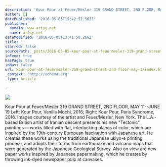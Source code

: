 ```yaml
---
description: 'Kour Pour at Feuer/Mesler 319 GRAND STREET, 2ND FLOOR, MAY 11–JUNE 19 Left: Kour Pour, Vanilla Mochi, 2016; Right: Kour Pour, Paris Syndrome, 2016. Images courtesy of the artist and Feuer/Mesler, New York. The L.A.-based British artist of Iranian descent presents his new “Tectonic” paintings—works filled with flat, interlocking planes of color, which are inspired by the 19th-century European fascination with Japanese art. He creates these works using the traditional Japanese ukiyo-e printing process, and adopts their forms from earthquake and volcano maps that were generated by the Japanese Geological Survey. Also on view are new paper works inspired by Japanese papermaking, which he creates by throwing ink-dyed newspaper pulp at canvases.'
author: []
datePublished: '2016-05-05T15:42:52.562Z'
publisher:
  domain: www.artsy.net
  name: artsy.net
dateModified: '2016-05-05T13:41:50.266Z'
title: ''
starred: false
sourcePath: _posts/2016-05-05-kour-pour-at-feuermesler-319-grand-street-2nd-floor-may-1.md
inFeed: true
hasPage: true
inNav: false
url: kour-pour-at-feuermesler-319-grand-street-2nd-floor-may-1/index.html
_context: 'http://schema.org'
_type: Article

---
```

![](https://d7hftxdivxxvm.cloudfront.net/?resize_to=width&src=https%3A%2F%2Fartsy-media-uploads.s3.amazonaws.com%2F1Dbq_YpQEYF1EE5Kn1ymgg%252Fkp.jpg&width=1100&quality=95)

Kour Pour at Feuer/Mesler 319 GRAND STREET, 2ND FLOOR, MAY 11--JUNE 19 Left: Kour Pour, Vanilla Mochi, 2016; Right: Kour Pour, Paris Syndrome, 2016\. Images courtesy of the artist and Feuer/Mesler, New York. The L.A.-based British artist of Iranian descent presents his new "Tectonic" paintings---works filled with flat, interlocking planes of color, which are inspired by the 19th-century European fascination with Japanese art. He creates these works using the traditional Japanese ukiyo-e printing process, and adopts their forms from earthquake and volcano maps that were generated by the Japanese Geological Survey. Also on view are new paper works inspired by Japanese papermaking, which he creates by throwing ink-dyed newspaper pulp at canvases.